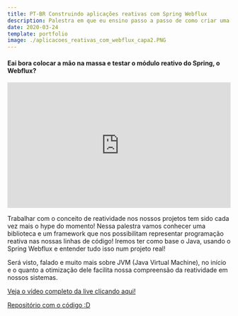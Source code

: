 ```yaml
---
title: PT-BR Construindo aplicações reativas com Spring Webflux
description: Palestra em que eu ensino passo a passo de como criar uma Aplicação reativa com WebFLux, Spring Tools e Dados salvos no MongoDB
date: 2020-03-24
template: portfolio
image: ./aplicacoes_reativas_com_webflux_capa2.PNG
---
```


#### Eai bora colocar a mão na massa e testar o módulo reativo do Spring, o Webflux?

<div style="left: 0; width: 100%; height: 0; position: relative; padding-bottom: 56.1972%;"><iframe src="https://speakerdeck.com/player/42f07ced6bca42e9968bb400117ea302" style="border: 0; top: 0; left: 0; width: 100%; height: 100%; position: absolute;" allowfullscreen scrolling="no" allow="encrypted-media"></iframe></div>

Trabalhar com o conceito de reatividade nos nossos projetos tem sido cada vez mais o hype do momento! Nessa palestra vamos conhecer uma biblioteca e um framework que nos possibilitam representar programação reativa nas nossas linhas de código! Iremos ter como base o Java, usando o Spring Webflux e entender tudo isso num projeto real!

Será visto, falado e muito mais sobre JVM (Java Virtual Machine), no início e o quanto a otimização dele facilita nossa compreensão da reatividade em nossos sistemas.

[Veja o vídeo completo da live clicando aqui!](https://www.youtube.com/watch?v=ZtOJ54X0uIk)

[Repositório com o código :D](https://github.com/anabneri/ReactivePokedex)
